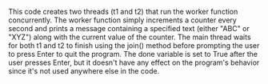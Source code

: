 This code creates two threads (t1 and t2) that run the worker function concurrently. 
The worker function simply increments a counter every second and prints a message containing a specified text (either "ABC" or "XYZ") along with the current value of the counter. 
The main thread waits for both t1 and t2 to finish using the join() method before prompting the user to press Enter to quit the program. 
The done variable is set to True after the user presses Enter, but it doesn't have any effect on the program's behavior since it's not used anywhere else in the code.
